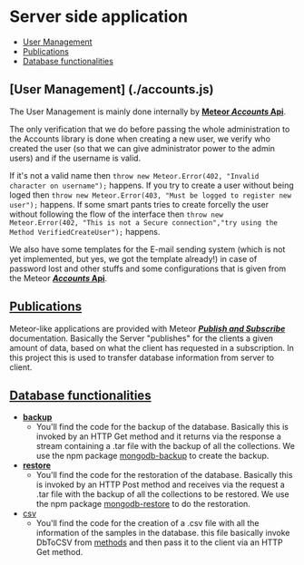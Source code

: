 # Server side application
  - [User Management](#user-management)
  - [Publications](#publications)
  - [Database functionalities](#database-functionalities)

## [User Management] (./accounts.js)
  The User Management is mainly done internally by [**Meteor _Accounts_ Api**][acc].
  
  The only verification that we do before passing the whole administration to the Accounts library is done when creating a new user,
  we verify who created the user (so that we can give administrator power to the admin users) and if the username is valid. 
  
  If it's not a valid name then `throw new Meteor.Error(402, "Invalid character on username");` happens.
  If you try to create a user without being loged then `throw new Meteor.Error(403, "Must be logged to register new user");` happens.
  If some smart pants tries to create forcelly the user without following the flow of the interface then
  `throw new Meteor.Error(402, "This is not a Secure connection","try using the Method VerifiedCreateUser");` happens.
  
  We also have some templates for the E-mail sending system (which is not yet implemented, but yes, we got the template already!) in case
  of password lost and other stuffs and some configurations that is given from the Meteor [**_Accounts_ Api**][acc].
  
## [Publications](./publication.js)
  Meteor-like applications are provided with Meteor [**_Publish and Subscribe_**][pubsub] documentation.
  Basically the Server "publishes" for the clients a given amount of data, based on what the client has requested in a subscription.
  In this project this is used to transfer database information from server to client.
  
## [Database functionalities](./database)
  - [**backup**](./database/backup.js)
    - You'll find the code for the backup of the database. Basically this is invoked by an HTTP Get method and it returns via the response a stream containing a .tar file with the backup of all the collections. We use the npm package [mongodb-backup](https://github.com/hex7c0/mongodb-backup) to create the backup.
  - [**restore**](./database/restore.js)
    - You'll find the code for the restoration of the database. Basically this is invoked by an HTTP Post method and receives via the request a .tar file with the backup of all the collections to be restored. We use the npm package [mongodb-restore](https://github.com/hex7c0/mongodb-restore) to do the restoration.
  - [csv](./database/csv.js)
    - You'll find the code for the creation of a .csv file with all the information of the samples in the database. this file basically invoke DbToCSV from [methods](../lib/methods.js) and then pass it to the client via an HTTP Get method.
  
  
  [pubsub]:http://docs.meteor.com/#/basic/pubsub
  [acc]:http://docs.meteor.com/#/basic/accounts
